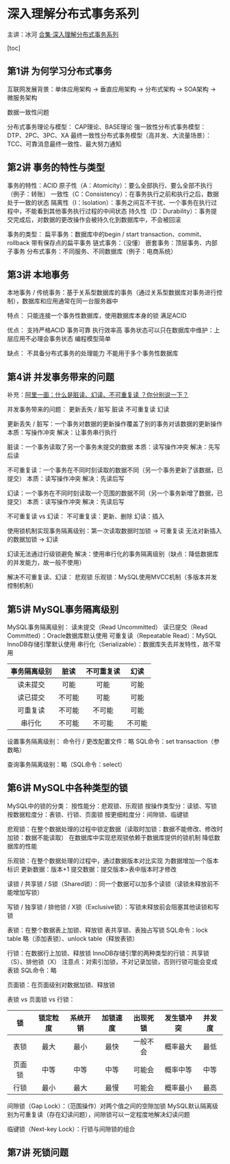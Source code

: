 # 深入理解分布式事务系列

主讲：冰河
[合集·深入理解分布式事务系列](https://space.bilibili.com/517638832/channel/collectiondetail?sid=415480)



[toc]



## 第1讲 为何学习分布式事务

互联网发展背景：单体应用架构 → 垂直应用架构 → 分布式架构 → SOA架构 → 微服务架构

数据一致性问题

分布式事务理论与模型：
CAP理论、BASE理论
强一致性分布式事务模型：DTP、2PC、3PC、XA
最终一致性分布式事务模型（高并发、大流量场景）：TCC、可靠消息最终一致性、最大努力通知



## 第2讲 事务的特性与类型

事务的特性：ACID
	原子性（A：Atomicity）：要么全部执行、要么全部不执行（例子：转账）
	一致性（C：Consistency）：在事务执行之前和执行之后，数据处于一致的状态
	隔离性（I：Isolation）：事务之间互不干扰、一个事务在执行过程中，不能看到其他事务执行过程的中间状态
	持久性（D：Durability）：事务提交完成后，对数据的更改操作会被持久化到数据库中，不会被回滚

事务的类型：
	扁平事务：数据库中的begin / start transaction、commit、rollback
	带有保存点的扁平事务
	链式事务：（没懂）
	嵌套事务：顶层事务、内部子事务
	分布式事务：不同服务、不同数据库（例子：电商系统）



## 第3讲 本地事务

本地事务 / 传统事务：基于关系型数据库的事务（通过关系型数据库对事务进行控制），数据库和应用通常在同一台服务器中

特点：
	只能连接一个事务性数据库，使用数据库本身的锁
	满足ACID

优点：
	支持严格ACID
	事务可靠
	执行效率高
	事务状态可以只在数据库中维护：上层应用不必理会事务状态
	编程模型简单

缺点：
	不具备分布式事务的处理能力
	不能用于多个事务性数据库



## 第4讲 并发事务带来的问题

补充：[阿里一面：什么是脏读、幻读、不可重复读 ？你分别说一下？](https://www.bilibili.com/video/BV19M411Z76o)

并发事务带来的问题：
	更新丢失 / 脏写
	脏读
	不可重复读
	幻读

更新丢失 / 脏写：一个事务对数据的更新操作覆盖了别的事务对该数据的更新操作
	本质：写操作冲突
	解决：让事务串行执行

脏读：一个事务读取了另一个事务未提交的数据
	本质：读写操作冲突
	解决：先写后读

不可重复读：一个事务在不同时刻读取的数据不同（另一个事务更新了该数据，已提交）
	本质：读写操作冲突
	解决：先读后写

幻读：一个事务在不同时刻读取一个范围的数据不同（另一个事务新增了数据，已提交）
	本质：读写操作冲突
	解决：先读后写

不可重复读 vs 幻读：
	不可重复读：更新、删除
	幻读：插入

使用锁机制实现事务隔离级别：第一次读取数据时加锁 → 可重复读
	无法对新插入的数据加锁 → 幻读

幻读无法通过行级锁避免
	解决：使用串行化的事务隔离级别（缺点：降低数据库的并发能力，故一般不使用）

解决不可重复读、幻读：
	悲观锁
	乐观锁：MySQL使用MVCC机制（多版本并发控制机制）



## 第5讲 MySQL事务隔离级别

MySQL事务隔离级别：
	读未提交（Read Uncommitted）
	读已提交（Read Committed）：Oracle数据库默认使用
	可重复读（Repeatable Read）：MySQL InnoDB存储引擎默认使用
	串行化（Serializable）：数据库失去并发特性，故不常用

| 事务隔离级别 |  脏读  | 不可重复读 |  幻读  |
| :----------: | :----: | :--------: | :----: |
|   读未提交   |  可能  |    可能    |  可能  |
|   读已提交   | 不可能 |    可能    |  可能  |
|   可重复读   | 不可能 |   不可能   |  可能  |
|    串行化    | 不可能 |   不可能   | 不可能 |

设置事务隔离级别：
	命令行 / 更改配置文件：略
	SQL命令：set transaction（参数略）

查询事务隔离级别：略（SQL命令：select）



## 第6讲 MySQL中各种类型的锁

MySQL中的锁的分类：
	按性能分：悲观锁、乐观锁
	按操作类型分：读锁、写锁
	按数据粒度分：表锁、行锁、页面锁
	按更细粒度分：间隙锁、临键锁

悲观锁：在整个数据处理的过程中锁定数据（读取时加锁：数据不能修改、修改时加锁：数据不能读取）
	在数据库中实现悲观锁依赖于数据库提供的锁机制
	降低数据库的性能

乐观锁：在整个数据处理的过程中，通过数据版本对比实现
	为数据增加一个版本标识
	更新数据：版本+1
	提交数据：提交版本>表中版本时才修改

读锁 / 共享锁 / S锁（Shared锁）：同一个数据可以加多个读锁（读锁未释放前不能增加写锁）

写锁 / 独享锁 / 排他锁 / X锁（Exclusive锁）：写锁未释放前会阻塞其他读锁和写锁

表锁：在整个数据表上加锁、释放锁
	表共享锁、表独占写锁
	SQL命令：lock table 略（添加表锁）、unlock table（释放表锁）

行锁：在数据行上加锁、释放锁
	InnoDB存储引擎的两种类型的行锁：共享锁（S）、排他锁（X）
	注意点：对索引加锁，不对记录加锁，否则行锁可能会变成表锁
	SQL命令：略

页面锁：在页面级别对数据加锁、释放锁

表锁 vs 页面锁 vs 行锁：

|   锁   | 锁定粒度 | 系统开销 | 加锁速度 | 出现死锁 | 发生锁冲突 | 并发度 |
| :----: | :------: | :------: | :------: | :------: | :--------: | :----: |
|  表锁  |   最大   |   最小   |   最快   | 一般不会 |  概率最大  |  最低  |
| 页面锁 |   中等   |   中等   |   中等   |  可能会  |  概率中等  |  中等  |
|  行锁  |   最小   |   最大   |   最慢   |  可能会  |  概率最小  |  最高  |

间隙锁（Gap Lock）：（范围操作）对两个值之间的空隙加锁
	MySQL默认隔离级别为可重复读（存在幻读问题），间隙锁可以一定程度地解决幻读问题	

临键锁（Next-key Lock）：行锁与间隙锁的组合



## 第7讲 死锁问题


